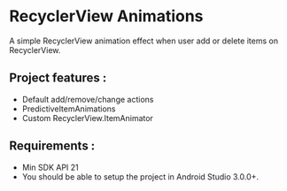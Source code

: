 RecyclerView Animations
=======================

A simple RecyclerView animation effect when user add or delete items on RecyclerView.

Project features :
------------------

- Default add/remove/change actions
- PredictiveItemAnimations
- Custom RecyclerView.ItemAnimator

Requirements :
--------------

- Min SDK API 21
- You should be able to setup the project in Android Studio 3.0.0+.

